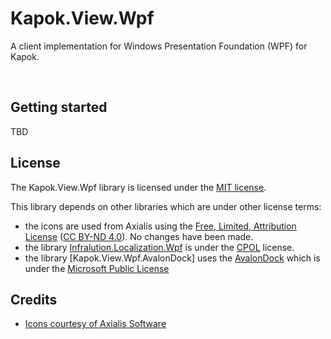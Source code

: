 Kapok.View.Wpf
==============
A client implementation for Windows Presentation Foundation (WPF) for Kapok.

&nbsp;

Getting started
---------------
TBD

License
-------
The Kapok.View.Wpf library is licensed under the [MIT license](LICENSE).

This library depends on other libraries which are under other license terms:
* the icons are used from Axialis using the [Free, Limited, Attribution License](https://www.axialis.com/icongenerator/iconset-license.html#free) ([CC BY-ND 4.0](https://creativecommons.org/licenses/by-nd/4.0/)). No changes have been made.
* the library [Infralution.Localization.Wpf](https://www.codeproject.com/Articles/35159/WPF-Localization-Using-RESX-Files) is under the [CPOL](https://www.codeproject.com/info/cpol10.aspx) license.
* the library [Kapok.View.Wpf.AvalonDock] uses the [AvalonDock](https://github.com/Dirkster99/AvalonDock) which is under the [Microsoft Public License](https://github.com/Dirkster99/AvalonDock/blob/master/LICENSE)

Credits
-------
* [Icons courtesy of Axialis Software](https://www.axialis.com)
